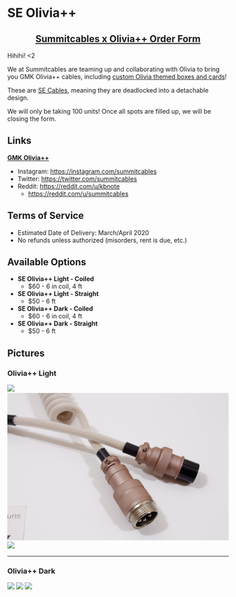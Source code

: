 # SE Olivia++

<h2 align="center"><strong><a href="https://docs.google.com/forms/d/e/1FAIpQLSfGhsrhJo-Ju0uSHrAts8nUwHzG4UgaQtzNuGKaQMw1Kzc6Dg/closedform">Summitcables x Olivia++ Order Form</a></strong></h2>

Hihihi! <2

We at Summitcables are teaming up and collaborating with Olivia to bring you GMK Olivia++ cables, including [custom Olivia themed boxes and cards](https://imgur.com/a/udsLcky)!

These are [SE Cables](https://summitcables.com/#detachable), meaning they are deadlocked into a detachable design.

We will only be taking 100 units! Once all spots are filled up, we will be closing the form.

## Links

**[GMK Olivia++](https://oliviaplus.plus/)**
* Instagram: <https://instagram.com/summitcables>
* Twitter: <https://twitter.com/summitcables>
* Reddit: <https://reddit.com/u/kbnote>
  * <https://reddit.com/u/summitcables>

## Terms of Service

* Estimated Date of Delivery: March/April 2020
* No refunds unless authorized (misorders, rent is due, etc.)

## Available Options

* **SE Olivia++ Light - Coiled**
  * $60 - 6 in coil, 4 ft
* **SE Olivia++ Light - Straight**
  * $50 - 6 ft
* **SE Olivia++ Dark - Coiled**
  * $60 - 6 in coil, 4 ft
* **SE Olivia++ Dark - Straight**
  * $50 - 6 ft

## Pictures

### Olivia++ Light
![](olivia/1_1.jpg)
![](olivia/1_2.jpg)
![](olivia/1_3.jpg)

---

### Olivia++ Dark
![](olivia/2_1.jpg)
![](olivia/2_2.jpg)
![](olivia/2_3.jpg)